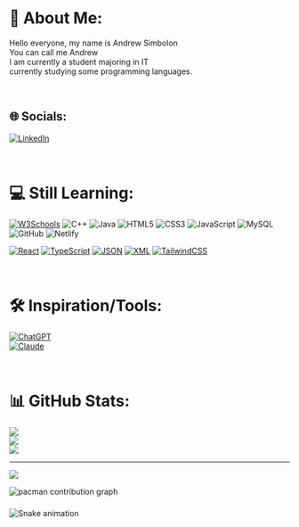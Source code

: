 # 💫 About Me:
Hello everyone, my name is Andrew Simbolon<br>You can call me Andrew <br>I am currently a student majoring in IT<br>currently studying some programming languages.

<br>

## 🌐 Socials:
[![LinkedIn](https://img.shields.io/badge/LinkedIn-%230077B5.svg?style=for-the-badge&logo=linkedin&logoColor=white)](https://www.linkedin.com/in/andrew-simbolon-811923326/)


<br>

# 💻 Still Learning:
[![W3Schools](https://img.shields.io/badge/W3Schools-%2300CC00.svg?style=for-the-badge&logo=w3schools&logoColor=white)](https://www.w3schools.com/) ![C++](https://img.shields.io/badge/c++-%2300599C.svg?style=for-the-badge&logo=c%2B%2B&logoColor=white) ![Java](https://img.shields.io/badge/java-%23ED8B00.svg?style=for-the-badge&logo=openjdk&logoColor=white) ![HTML5](https://img.shields.io/badge/html5-%23E34F26.svg?style=for-the-badge&logo=html5&logoColor=white) ![CSS3](https://img.shields.io/badge/css3-%231572B6.svg?style=for-the-badge&logo=css3&logoColor=white) ![JavaScript](https://img.shields.io/badge/javascript-%23323330.svg?style=for-the-badge&logo=javascript&logoColor=%23F7DF1E) ![MySQL](https://img.shields.io/badge/mysql-4479A1.svg?style=for-the-badge&logo=mysql&logoColor=white) ![GitHub](https://img.shields.io/badge/github-%23121011.svg?style=for-the-badge&logo=github&logoColor=white) ![Netlify](https://img.shields.io/badge/netlify-%23000000.svg?style=for-the-badge&logo=netlify&logoColor=#00C7B7) 

[![React](https://img.shields.io/badge/React-%2361DAFB.svg?style=for-the-badge&logo=react&logoColor=white)](https://react.dev/) [![TypeScript](https://img.shields.io/badge/TypeScript-%233178C6.svg?style=for-the-badge&logo=typescript&logoColor=white)](https://www.typescriptlang.org/) [![JSON](https://img.shields.io/badge/JSON-%23000000.svg?style=for-the-badge&logo=json&logoColor=white)](https://www.json.org/) [![XML](https://img.shields.io/badge/XML-%23ff6600.svg?style=for-the-badge&logo=xml&logoColor=white)](https://www.w3.org/XML/) [![TailwindCSS](https://img.shields.io/badge/TailwindCSS-%2338B2AC.svg?style=for-the-badge&logo=tailwind-css&logoColor=white)](https://tailwindcss.com/)

<br>

# 🛠️ Inspiration/Tools: 
[![ChatGPT](https://img.shields.io/badge/ChatGPT-%2300A67E.svg?style=for-the-badge&logo=openai&logoColor=white)](https://openai.com/chatgpt)  
[![Claude](https://img.shields.io/badge/Claude-%231A1A1A.svg?style=for-the-badge&logo=anthropic&logoColor=white)](https://claude.ai/)

<br>

# 📊 GitHub Stats:
![](https://github-readme-stats.vercel.app/api?username=2381020&theme=tokyonight&hide_border=false&include_all_commits=true&count_private=false)<br/>
![](https://github-readme-streak-stats.herokuapp.com/?user=2381020&theme=tokyonight&hide_border=false)<br/>
![](https://github-readme-stats.vercel.app/api/top-langs/?username=2381020&theme=tokyonight&hide_border=false&include_all_commits=true&count_private=false&layout=compact)

---
[![](https://visitcount.itsvg.in/api?id=2381020&icon=0&color=12)](https://visitcount.itsvg.in)

<picture>
  <source media="(prefers-color-scheme: dark)" srcset="https://raw.githubusercontent.com/2381020/output/pacman-contribution-graph-dark.svg">
  <source media="(prefers-color-scheme: light)" srcset="https://raw.githubusercontent.com/2381020/output/pacman-contribution-graph.svg">
  <img alt="pacman contribution graph" src="https://raw.githubusercontent.com/2381020/output/pacman-contribution-graph.svg">
</picture>

###

<img src="https://raw.githubusercontent.com/2381020/output/snake.svg" alt="Snake animation" />

###

